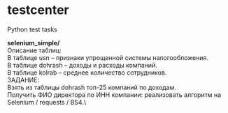 # testcenter
Python test tasks

**selenium_simple/**\
Описание таблиц:\
В таблице usn – признаки упрощенной системы налогообложения.\
В таблице dohrash – доходы и расходы компаний.\
В таблице kolrab – среднее количество сотрудников.\
ЗАДАНИЕ:\
Взять из таблицы dohrash топ-25 компаний по доходам.\
Получить ФИО директора по ИНН компании: реализовать алгоритм на Selenium / requests / BS4.\
